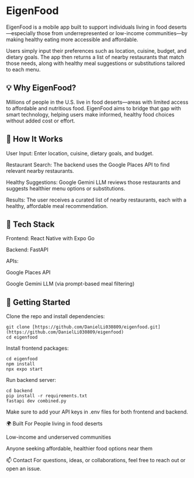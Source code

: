 # EigenFood
EigenFood is a mobile app built to support individuals living in food deserts—especially those from underrepresented or low-income communities—by making healthy eating more accessible and affordable.

Users simply input their preferences such as location, cuisine, budget, and dietary goals. The app then returns a list of nearby restaurants that match those needs, along with healthy meal suggestions or substitutions tailored to each menu.

## 💡 Why EigenFood?
Millions of people in the U.S. live in food deserts—areas with limited access to affordable and nutritious food. EigenFood aims to bridge that gap with smart technology, helping users make informed, healthy food choices without added cost or effort.

## 🔧 How It Works
User Input: Enter location, cuisine, dietary goals, and budget.

Restaurant Search: The backend uses the Google Places API to find relevant nearby restaurants.

Healthy Suggestions: Google Gemini LLM reviews those restaurants and suggests healthier menu options or substitutions.

Results: The user receives a curated list of nearby restaurants, each with a healthy, affordable meal recommendation.

## 🧰 Tech Stack
Frontend: React Native with Expo Go

Backend: FastAPI

APIs:

Google Places API

Google Gemini LLM (via prompt-based meal filtering)

## 🚀 Getting Started
Clone the repo and install dependencies:

```
git clone [https://github.com/DanielLi030809/eigenfood.git](https://github.com/DanielLi030809/eigenfood)
cd eigenfood
```

Install frontend packages:

```
cd eigenfood
npm install
npx expo start
```

Run backend server:

```
cd backend
pip install -r requirements.txt
fastapi dev combined.py
```
Make sure to add your API keys in .env files for both frontend and backend.

🌍 Built For
People living in food deserts

Low-income and underserved communities

Anyone seeking affordable, healthier food options near them

📫 Contact
For questions, ideas, or collaborations, feel free to reach out or open an issue.
